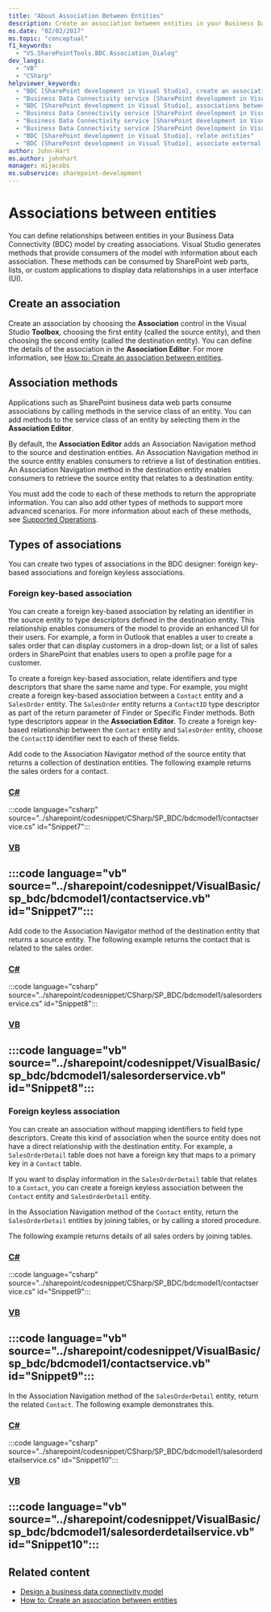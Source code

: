 ```yaml
---
title: "About Association Between Entities"
description: Create an association between entities in your Business Data Connectivity (BDC) model. Learn about association methods and types of associations.
ms.date: "02/02/2017"
ms.topic: "conceptual"
f1_keywords:
  - "VS.SharePointTools.BDC.Association_Dialog"
dev_langs:
  - "VB"
  - "CSharp"
helpviewer_keywords:
  - "BDC [SharePoint development in Visual Studio], create an association"
  - "Business Data Connectivity service [SharePoint development in Visual Studio], associations between entities"
  - "BDC [SharePoint development in Visual Studio], associations between entities"
  - "Business Data Connectivity service [SharePoint development in Visual Studio], create an association"
  - "Business Data Connectivity service [SharePoint development in Visual Studio], associate external content types"
  - "Business Data Connectivity service [SharePoint development in Visual Studio], relate entities"
  - "BDC [SharePoint development in Visual Studio], relate entities"
  - "BDC [SharePoint development in Visual Studio], associate external content types"
author: John-Hart
ms.author: johnhart
manager: mijacobs
ms.subservice: sharepoint-development
---
```

# Associations between entities

  You can define relationships between entities in your Business Data Connectivity (BDC) model by creating associations. Visual Studio generates methods that provide consumers of the model with information about each association. These methods can be consumed by SharePoint web parts, lists, or custom applications to display data relationships in a user interface (UI).

## Create an association
 Create an association by choosing the **Association** control in the Visual Studio **Toolbox**, choosing the first entity (called the source entity), and then choosing the second entity (called the destination entity). You can define the details of the association in the **Association Editor**. For more information, see [How to: Create an association between entities](../sharepoint/how-to-create-an-association-between-entities.md).

## Association methods
 Applications such as SharePoint business data web parts consume associations by calling methods in the service class of an entity. You can add methods to the service class of an entity by selecting them in the **Association Editor**.

 By default, the **Association Editor** adds an Association Navigation method to the source and destination entities. An Association Navigation method in the source entity enables consumers to retrieve a list of destination entities. An Association Navigation method in the destination entity enables consumers to retrieve the source entity that relates to a destination entity.

 You must add the code to each of these methods to return the appropriate information. You can also add other types of methods to support more advanced scenarios. For more information about each of these methods, see [Supported Operations](/previous-versions/office/developer/sharepoint-2010/ee557363(v=office.14)).

## Types of associations
 You can create two types of associations in the BDC designer: foreign key-based associations and foreign keyless associations.

### Foreign key-based association
 You can create a foreign key-based association by relating an identifier in the source entity to type descriptors defined in the destination entity. This relationship enables consumers of the model to provide an enhanced UI for their users. For example, a form in Outlook that enables a user to create a sales order that can display customers in a drop-down list; or a list of sales orders in SharePoint that enables users to open a profile page for a customer.

 To create a foreign key-based association, relate identifiers and type descriptors that share the same name and type. For example, you might create a foreign key-based association between a `Contact` entity and a `SalesOrder` entity. The `SalesOrder` entity returns a `ContactID` type descriptor as part of the return parameter of Finder or Specific Finder methods. Both type descriptors appear in the **Association Editor**. To create a foreign key-based relationship between the `Contact` entity and `SalesOrder` entity, choose the `ContactID` identifier next to each of these fields.

 Add code to the Association Navigator method of the source entity that returns a collection of destination entities. The following example returns the sales orders for a contact.

 ### [C#](#tab/csharp)
 :::code language="csharp" source="../sharepoint/codesnippet/CSharp/SP_BDC/bdcmodel1/contactservice.cs" id="Snippet7":::

 ### [VB](#tab/vb)
 :::code language="vb" source="../sharepoint/codesnippet/VisualBasic/sp_bdc/bdcmodel1/contactservice.vb" id="Snippet7":::
 ---

 Add code to the Association Navigator method of the destination entity that returns a source entity. The following example returns the contact that is related to the sales order.

 ### [C#](#tab/csharp)
 :::code language="csharp" source="../sharepoint/codesnippet/CSharp/SP_BDC/bdcmodel1/salesorderservice.cs" id="Snippet8":::

 ### [VB](#tab/vb)
 :::code language="vb" source="../sharepoint/codesnippet/VisualBasic/sp_bdc/bdcmodel1/salesorderservice.vb" id="Snippet8":::
 ---

### Foreign keyless association
 You can create an association without mapping identifiers to field type descriptors. Create this kind of association when the source entity does not have a direct relationship with the destination entity. For example, a `SalesOrderDetail` table does not have a foreign key that maps to a primary key in a `Contact` table.

 If you want to display information in the `SalesOrderDetail` table that relates to a `Contact`, you can create a foreign keyless association between the `Contact` entity and `SalesOrderDetail` entity.

 In the Association Navigation method of the `Contact` entity, return the `SalesOrderDetail` entities by joining tables, or by calling a stored procedure.

 The following example returns details of all sales orders by joining tables.

 ### [C#](#tab/csharp)
 :::code language="csharp" source="../sharepoint/codesnippet/CSharp/SP_BDC/bdcmodel1/contactservice.cs" id="Snippet9":::

 ### [VB](#tab/vb)
 :::code language="vb" source="../sharepoint/codesnippet/VisualBasic/sp_bdc/bdcmodel1/contactservice.vb" id="Snippet9":::
 ---

 In the Association Navigation method of the `SalesOrderDetail` entity, return the related `Contact`. The following example demonstrates this.
                                                                            
 ### [C#](#tab/csharp)                                                                            
 :::code language="csharp" source="../sharepoint/codesnippet/CSharp/SP_BDC/bdcmodel1/salesorderdetailservice.cs" id="Snippet10":::
                                                                            
 ### [VB](#tab/vb)                                                                            
 :::code language="vb" source="../sharepoint/codesnippet/VisualBasic/sp_bdc/bdcmodel1/salesorderdetailservice.vb" id="Snippet10":::                                                                            
 ---

## Related content
- [Design a business data connectivity model](../sharepoint/designing-a-business-data-connectivity-model.md)
- [How to: Create an association between entities](../sharepoint/how-to-create-an-association-between-entities.md)
